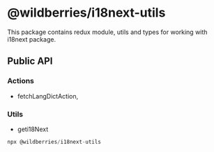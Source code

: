 # @wildberries/i18next-utils

This package contains redux module, utils and types for working with
i18next package.

## Public API

### Actions
- fetchLangDictAction,

### Utils
- geti18Next

```javascript
npx @wildberries/i18next-utils
```


